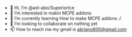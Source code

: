 - 👋 Hi, I’m @ast-abo/SuperiorIce
- 👀 I’m interested in makin MCPE addons
- 🌱 I’m currently learning How to make MCPE addons :/
- 💞️ I’m looking to collaborate on nothing yet
- 📫 How to reach me my gmail is abriano600@gmail.com

<!---
ast-abo/SuperiorIce is a ✨ special ✨ repository because its `README.md` (this file) appears on your GitHub profile.
You can click the Preview link to take a look at your changes.
--->
